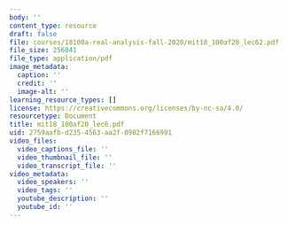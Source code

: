 ```yaml
---
body: ''
content_type: resource
draft: false
file: courses/18100a-real-analysis-fall-2020/mit18_100af20_lec62.pdf
file_size: 256041
file_type: application/pdf
image_metadata:
  caption: ''
  credit: ''
  image-alt: ''
learning_resource_types: []
license: https://creativecommons.org/licenses/by-nc-sa/4.0/
resourcetype: Document
title: mit18_100af20_lec6.pdf
uid: 2759aafb-d235-4563-aa2f-0902f7166991
video_files:
  video_captions_file: ''
  video_thumbnail_file: ''
  video_transcript_file: ''
video_metadata:
  video_speakers: ''
  video_tags: ''
  youtube_description: ''
  youtube_id: ''
---
```


